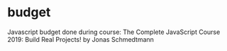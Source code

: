 # budget
Javascript budget done during course: The Complete JavaScript Course 2019: Build Real Projects! by Jonas Schmedtmann
